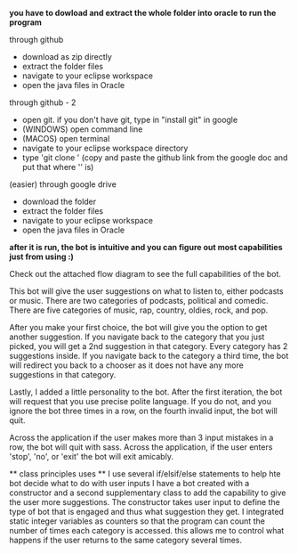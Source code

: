
**you have to dowload and extract the whole folder into oracle to run the program**

through github
- download as zip directly
- extract the folder files
- navigate to your eclipse workspace
- open the java files in Oracle

through github - 2
- open git. if you don't have git, type in "install git" in google
- (WINDOWS) open command line
- (MACOS) open terminal
- navigate to your eclipse workspace directory
- type 'git clone ' (copy and paste the github link from the google doc and put that where '' is)

(easier) through google drive
- download the folder
- extract the folder files
- navigate to your eclipse workspace
- open the java files in Oracle

**after it is run, the bot is intuitive and you can figure out most capabilities just from using :)**

Check out the attached flow diagram to see the full capabilities of the bot.

This bot will give the user suggestions on what to listen to, either podcasts or music.
There are two categories of podcasts, political and comedic.
There are five categories of music, rap, country, oldies, rock, and pop.

After you make your first choice, the bot will give you the option to get another suggestion. 
If you navigate back to the category that you just picked, you will get a 2nd suggestion in that category.
Every category has 2 suggestions inside. 
If you navigate back to the category a third time, the bot will redirect you back to a chooser as it does not have any more suggestions in that category.

Lastly, I added a little personality to the bot. After the first iteration, the bot will request that you use precise polite language. If you do not, and you ignore the bot three times in a row, on the fourth invalid input, the bot will quit. 

Across the application if the user makes more than 3 input mistakes in a row, the bot will quit with sass. Across the application, if the user enters 'stop', 'no', or 'exit' the bot will exit amicably.

** class principles uses **
I use several if/elsif/else statements to help hte bot decide what to do with user inputs
I have a bot created with a constructor and a second supplementary class to add the capability to give the user more suggestions.
The constructor takes user input to define the type of bot that is engaged and thus what suggestion they get.
I integrated static integer variables as counters so that the program can count the number of times each category is accessed. this allows me to control what happens if the user returns to the same category several times.

